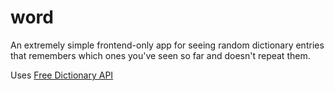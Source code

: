 # word

An extremely simple frontend-only app for seeing random dictionary entries that remembers which ones you've seen so far and doesn't repeat them.

Uses [Free Dictionary API](https://dictionaryapi.dev/)
